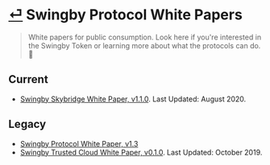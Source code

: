 # [⏎](../../readme.md) Swingby Protocol White Papers

> White papers for public consumption. Look here if you're interested in the Swingby Token or learning more about what the protocols can do. 👀

## Current

- [Swingby Skybridge White Paper, v1.1.0](../../whitepaper/SwingbySkybridge-WhitePaper_v1.1.0.pdf). Last Updated: August 2020.

## Legacy

- [Swingby Protocol White Paper, v1.3](./protocol-alpha/SwingbyProtocol-WhitePaper_1.3.pdf)
- [Swingby Trusted Cloud White Paper, v0.1.0](./cloud-alpha/SwingbyTrustedCloud-WhitePaper_v0.1.0.pdf). Last Updated: October 2019.
